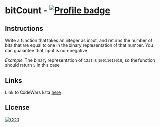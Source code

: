 
# bitCount - [![Profile badge](https://www.codewars.com/users/sonny-maan/badges/small)](https://www.codewars.com/users/sonny-maan)


## Instructions

Write a function that takes an integer as input, and returns the number of bits that are equal to one in the binary representation of that number. You can guarantee that input is non-negative.

_Example_: The binary representation of  `1234`  is  `10011010010`, so the function should return  `5`  in this case

## Links
Link to CodeWars kata [here](https://www.codewars.com/kata/bit-counting/train/javascript)

## License
[![CC0](https://licensebuttons.net/p/zero/1.0/88x31.png)](https://creativecommons.org/publicdomain/zero/1.0/)


